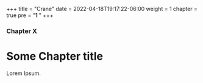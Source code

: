 +++
title = "Crane"
date = 2022-04-18T19:17:22-06:00
weight = 1
chapter = true
pre = "<b>1 </b>"
+++

### Chapter X

# Some Chapter title

Lorem Ipsum.
